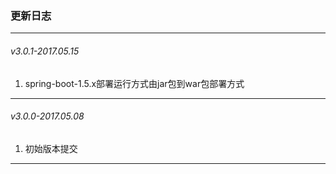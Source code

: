 ### 更新日志

----------------------------------------------------------------------------------   
   
###### v3.0.1-2017.05.15   
1. spring-boot-1.5.x部署运行方式由jar包到war包部署方式    

----------------------------------------------------------------------------------   
  
###### v3.0.0-2017.05.08  
1. 初始版本提交    
   
----------------------------------------------------------------------------------  

